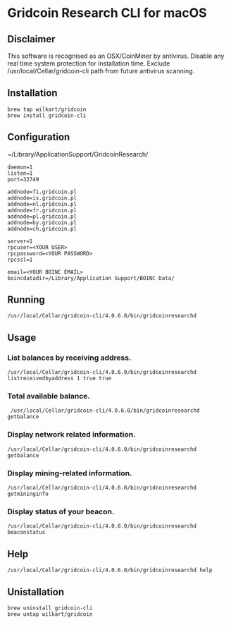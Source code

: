 # Gridcoin Research CLI for macOS

## Disclaimer
This software is recognised as an OSX/CoinMiner by antivirus. Disable any real time system protection for installation time. Exclude /usr/local/Cellar/gridcoin-cli path from future antivirus scanning.


## Installation

    brew tap wilkart/gridcoin
    brew install gridcoin-cli


## Configuration
~/Library/ApplicationSupport/GridcoinResearch/

    daemon=1
    listen=1
    port=32749

    addnode=fi.gridcoin.pl
    addnode=is.gridcoin.pl
    addnode=nl.gridcoin.pl
    addnode=fr.gridcoin.pl
    addnode=pl.gridcoin.pl
    addnode=by.gridcoin.pl
    addnode=ch.gridcoin.pl

    server=1
    rpcuser=<YOUR USER>
    rpcpassword=<YOUR PASSWORD>
    rpcssl=1
    
    email=<YOUR BOINC EMAIL>
    boincdatadir=/Library/Application Support/BOINC Data/


## Running
    /usr/local/Cellar/gridcoin-cli/4.0.6.0/bin/gridcoinresearchd

## Usage

### List balances by receiving address.
    /usr/local/Cellar/gridcoin-cli/4.0.6.0/bin/gridcoinresearchd listreceivedbyaddress 1 true true

### Total available balance.
     /usr/local/Cellar/gridcoin-cli/4.0.6.0/bin/gridcoinresearchd getbalance

### Display network related information.
    /usr/local/Cellar/gridcoin-cli/4.0.6.0/bin/gridcoinresearchd getbalance

### Display mining-related information.
    /usr/local/Cellar/gridcoin-cli/4.0.6.0/bin/gridcoinresearchd getmininginfo

### Display status of your beacon.
    /usr/local/Cellar/gridcoin-cli/4.0.6.0/bin/gridcoinresearchd beaconstatus


## Help
    /usr/local/Cellar/gridcoin-cli/4.0.6.0/bin/gridcoinresearchd help


## Unistallation

    brew uninstall gridcoin-cli
    brew untap wilkart/gridcoin
